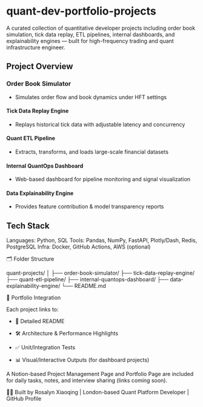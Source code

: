# quant-dev-portfolio-projects
A curated collection of quantitative developer projects including order book simulation, tick data replay, ETL pipelines, internal dashboards, and explainability engines — built for high-frequency trading and quant infrastructure engineer. 

## Project Overview

### Order Book Simulator
- Simulates order flow and book dynamics under HFT settings

#### Tick Data Replay Engine
- Replays historical tick data with adjustable latency and concurrency

#### Quant ETL Pipeline
- Extracts, transforms, and loads large-scale financial datasets

#### Internal QuantOps Dashboard
- Web-based dashboard for pipeline monitoring and signal visualization

#### Data Explainability Engine
- Provides feature contribution & model transparency reports

## Tech Stack
Languages: Python, SQL
Tools: Pandas, NumPy, FastAPI, Plotly/Dash, Redis, PostgreSQL
Infra: Docker, GitHub Actions, AWS (optional)

🗂️ Folder Structure

quant-projects/
│
├── order-book-simulator/
├── tick-data-replay-engine/
├── quant-etl-pipeline/
├── internal-quantops-dashboard/
├── data-explainability-engine/
└── README.md

🔗 Portfolio Integration

Each project links to:

- 📄 Detailed README

- 🛠 Architecture & Performance Highlights

- ✅ Unit/Integration Tests

- 📊 Visual/Interactive Outputs (for dashboard projects)

A Notion-based Project Management Page and Portfolio Page are included for daily tasks, notes, and interview sharing (links coming soon).

🧑‍💻 Built by Rosalyn Xiaoqing | London-based Quant Platform Developer | GitHub Profile 
